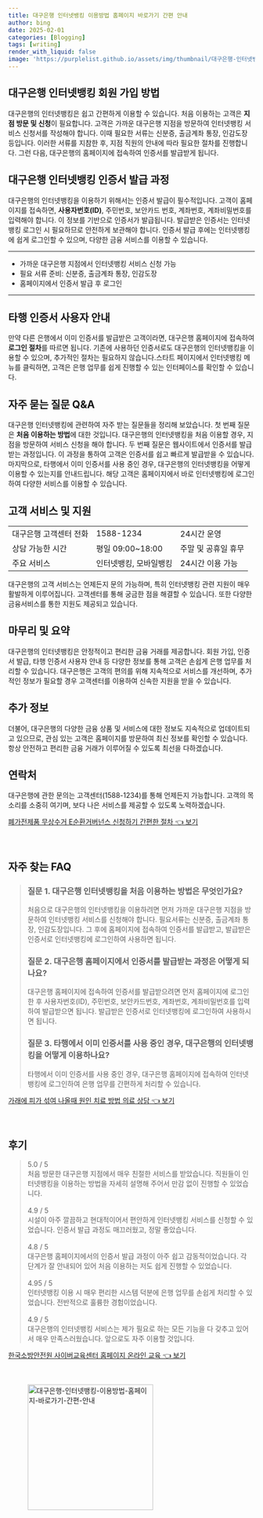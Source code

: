 ```yaml
---
title: 대구은행 인터넷뱅킹 이용방법 홈페이지 바로가기 간편 안내
author: bing
date: 2025-02-01
categories: [Blogging]
tags: [writing]
render_with_liquid: false
image: 'https://purplelist.github.io/assets/img/thumbnail/대구은행-인터넷뱅킹-이용방법-홈페이지-바로가기-간편-안내.webp'
---
```



<h2 id='회원 가입 방법'>대구은행 인터넷뱅킹 회원 가입 방법</h2>

<p>대구은행의 인터넷뱅킹은 쉽고 간편하게 이용할 수 있습니다. 처음 이용하는 고객은 <b>지점 방문 및 신청</b>이 필요합니다. 고객은 가까운 대구은행 지점을 방문하여 인터넷뱅킹 서비스 신청서를 작성해야 합니다. 이때 필요한 서류는 신분증, 출금계좌 통장, 인감도장 등입니다. 이러한 서류를 지참한 후, 지점 직원의 안내에 따라 필요한 절차를 진행합니다. 그런 다음, 대구은행의 홈페이지에 접속하여 인증서를 발급받게 됩니다.</p>

<h2 id='인증서 발급 과정'>대구은행 인터넷뱅킹 인증서 발급 과정</h2>

<p>대구은행의 인터넷뱅킹을 이용하기 위해서는 인증서 발급이 필수적입니다. 고객이 홈페이지를 접속하면, <b>사용자번호(ID)</b>, 주민번호, 보안카드 번호, 계좌번호, 계좌비밀번호를 입력해야 합니다. 이 정보를 기반으로 인증서가 발급됩니다. 발급받은 인증서는 인터넷뱅킹 로그인 시 필요하므로 안전하게 보관해야 합니다. 인증서 발급 후에는 인터넷뱅킹에 쉽게 로그인할 수 있으며, 다양한 금융 서비스를 이용할 수 있습니다.</p>

<hr />

<ul>
    <li>가까운 대구은행 지점에서 인터넷뱅킹 서비스 신청 가능</li>
    <li>필요 서류 준비: 신분증, 출금계좌 통장, 인감도장</li>
    <li>홈페이지에서 인증서 발급 후 로그인</li>
</ul>

<hr />

<h2 id='타행 인증서 사용자'>타행 인증서 사용자 안내</h2>

<p>만약 다른 은행에서 이미 인증서를 발급받은 고객이라면, 대구은행 홈페이지에 접속하여 <b>로그인 절차</b>를 따르면 됩니다. 기존에 사용하던 인증서로도 대구은행의 인터넷뱅킹을 이용할 수 있으며, 추가적인 절차는 필요하지 않습니다.스타트 페이지에서 인터넷뱅킹 메뉴를 클릭하면, 고객은 은행 업무를 쉽게 진행할 수 있는 인터페이스를 확인할 수 있습니다.</p>

<h2 id='자주 묻는 질문'>자주 묻는 질문 Q&A</h2>

<p>대구은행 인터넷뱅킹에 관련하여 자주 받는 질문들을 정리해 보았습니다. 첫 번째 질문은 <b>처음 이용하는 방법</b>에 대한 것입니다. 대구은행의 인터넷뱅킹을 처음 이용할 경우, 지점을 방문하여 서비스 신청을 해야 합니다. 두 번째 질문은 웹사이트에서 인증서를 발급받는 과정입니다. 이 과정을 통하여 고객은 인증서를 쉽고 빠르게 발급받을 수 있습니다. 마지막으로, 타행에서 이미 인증서를 사용 중인 경우, 대구은행의 인터넷뱅킹을 어떻게 이용할 수 있는지를 안내드립니다. 해당 고객은 홈페이지에서 바로 인터넷뱅킹에 로그인하여 다양한 서비스를 이용할 수 있습니다.</p>

<h2 id='고객 서비스'>고객 서비스 및 지원</h2>

<table>
    <tr>
        <td>대구은행 고객센터 전화</td>
        <td>1588-1234</td>
        <td>24시간 운영</td>
    </tr>
    <tr>
        <td>상담 가능한 시간</td>
        <td>평일 09:00~18:00</td>
        <td>주말 및 공휴일 휴무</td>
    </tr>
    <tr>
        <td>주요 서비스</td>
        <td>인터넷뱅킹, 모바일뱅킹</td>
        <td>24시간 이용 가능</td>
    </tr>
</table>

<p>대구은행의 고객 서비스는 언제든지 문의 가능하며, 특히 인터넷뱅킹 관련 지원이 매우 활발하게 이루어집니다. 고객센터를 통해 궁금한 점을 해결할 수 있습니다. 또한 다양한 금융서비스를 통한 지원도 제공되고 있습니다.</p>

<h2 id='마무리 요약'>마무리 및 요약</h2>

<p>대구은행의 인터넷뱅킹은 안정적이고 편리한 금융 거래를 제공합니다. 회원 가입, 인증서 발급, 타행 인증서 사용자 안내 등 다양한 정보를 통해 고객은 손쉽게 은행 업무를 처리할 수 있습니다. 대구은행은 고객의 편의를 위해 지속적으로 서비스를 개선하며, 추가적인 정보가 필요할 경우 고객센터를 이용하여 신속한 지원을 받을 수 있습니다.</p>

<h2 id='추가 정보'>추가 정보</h2>

<p>더불어, 대구은행의 다양한 금융 상품 및 서비스에 대한 정보도 지속적으로 업데이트되고 있으므로, 관심 있는 고객은 홈페이지를 방문하여 최신 정보를 확인할 수 있습니다. 항상 안전하고 편리한 금융 거래가 이루어질 수 있도록 최선을 다하겠습니다.</p>

<h2 id='연락처'>연락처</h2>

<p>대구은행에 관한 문의는 고객센터(1588-1234)를 통해 언제든지 가능합니다. 고객의 목소리를 소중히 여기며, 보다 나은 서비스를 제공할 수 있도록 노력하겠습니다.</p>


<p><a class="click-button" title="폐가전제품 무상수거 E순환거버넌스 신청하기 간편한 절차" href="https://purplelist.github.io/posts/%ED%8F%90%EA%B0%80%EC%A0%84%EC%A0%9C%ED%92%88-%EB%AC%B4%EC%83%81%EC%88%98%EA%B1%B0-E%EC%88%9C%ED%99%98%EA%B1%B0%EB%B2%84%EB%84%8C%EC%8A%A4-%EC%8B%A0%EC%B2%AD%ED%95%98%EA%B8%B0-%EA%B0%84%ED%8E%B8%ED%95%9C-%EC%A0%88%EC%B0%A8/" rel="dofollow">폐가전제품 무상수거 E순환거버넌스 신청하기 간편한 절차 👈 보기</a></p><br>
<h2 id='자주_찾는_FAQ'>자주 찾는 FAQ</h2>
<div itemscope="" itemtype="https://schema.org/FAQPage">
    <blockquote>
        <div itemscope="" itemprop="mainEntity" itemtype="https://schema.org/Question">
            <h3 itemprop="name">질문 1. 대구은행 인터넷뱅킹을 처음 이용하는 방법은 무엇인가요?</h3>
            <div itemscope="" itemprop="acceptedAnswer" itemtype="https://schema.org/Answer">
                <span itemprop="text">
                    <p>처음으로 대구은행의 인터넷뱅킹을 이용하려면 먼저 가까운 대구은행 지점을 방문하여 인터넷뱅킹 서비스를 신청해야 합니다. 필요서류는 신분증, 출금계좌 통장, 인감도장입니다. 그 후에 홈페이지에 접속하여 인증서를 발급받고, 발급받은 인증서로 인터넷뱅킹에 로그인하여 사용하면 됩니다.</p>
                </span>
            </div>
        </div>
        <div itemscope="" itemprop="mainEntity" itemtype="https://schema.org/Question">
            <h3 itemprop="name">질문 2. 대구은행 홈페이지에서 인증서를 발급받는 과정은 어떻게 되나요?</h3>
            <div itemscope="" itemprop="acceptedAnswer" itemtype="https://schema.org/Answer">
                <span itemprop="text">
                    <p>대구은행 홈페이지에 접속하여 인증서를 발급받으려면 먼저 홈페이지에 로그인한 후 사용자번호(ID), 주민번호, 보안카드번호, 계좌번호, 계좌비밀번호를 입력하여 발급받으면 됩니다. 발급받은 인증서로 인터넷뱅킹에 로그인하여 사용하시면 됩니다.</p>
                </span>
            </div>
        </div>
        <div itemscope="" itemprop="mainEntity" itemtype="https://schema.org/Question">
            <h3 itemprop="name">질문 3. 타행에서 이미 인증서를 사용 중인 경우, 대구은행의 인터넷뱅킹을 어떻게 이용하나요?</h3>
            <div itemscope="" itemprop="acceptedAnswer" itemtype="https://schema.org/Answer">
                <span itemprop="text">
                    <p>타행에서 이미 인증서를 사용 중인 경우, 대구은행 홈페이지에 접속하여 인터넷뱅킹에 로그인하여 은행 업무를 간편하게 처리할 수 있습니다.</p>
                </span>
            </div>
        </div>
    </blockquote>
</div>
<p><a class="click-button" title="가래에 피가 섞여 나올때 원인 치료 방법 의료 상담" href="https://purplelist.github.io/posts/%EA%B0%80%EB%9E%98%EC%97%90-%ED%94%BC%EA%B0%80-%EC%84%9E%EC%97%AC-%EB%82%98%EC%98%AC%EB%95%8C-%EC%9B%90%EC%9D%B8-%EC%B9%98%EB%A3%8C-%EB%B0%A9%EB%B2%95-%EC%9D%98%EB%A3%8C-%EC%83%81%EB%8B%B4/" rel="dofollow">가래에 피가 섞여 나올때 원인 치료 방법 의료 상담 👈 보기</a></p><br>
<h2 id='후기'>후기</h2>
<div itemscope itemtype="https://schema.org/Product">
  <blockquote>
  <div itemprop="review" itemscope itemtype="https://schema.org/Review">
      <div itemprop="reviewRating" itemscope itemtype="https://schema.org/Rating"> <span itemprop="ratingValue">5.0</span> / <span itemprop="bestRating">5</span> </div>
      <span itemprop="reviewBody">처음 방문한 대구은행 지점에서 매우 친절한 서비스를 받았습니다. 직원들이 인터넷뱅킹을 이용하는 방법을 자세히 설명해 주어서 만감 없이 진행할 수 있었습니다.</span>
  </div>
  <br>
  <div itemprop="review" itemscope itemtype="https://schema.org/Review">
      <div itemprop="reviewRating" itemscope itemtype="https://schema.org/Rating"> <span itemprop="ratingValue">4.9</span> / <span itemprop="bestRating">5</span> </div>
      <span itemprop="reviewBody">시설이 아주 깔끔하고 현대적이어서 편안하게 인터넷뱅킹 서비스를 신청할 수 있었습니다. 인증서 발급 과정도 매끄러웠고, 정말 좋았습니다.</span>
  </div>
  <br>
  <div itemprop="review" itemscope itemtype="https://schema.org/Review">
      <div itemprop="reviewRating" itemscope itemtype="https://schema.org/Rating"> <span itemprop="ratingValue">4.8</span> / <span itemprop="bestRating">5</span> </div>
      <span itemprop="reviewBody">대구은행 홈페이지에서의 인증서 발급 과정이 아주 쉽고 감동적이었습니다. 각 단계가 잘 안내되어 있어 처음 이용하는 저도 쉽게 진행할 수 있었습니다.</span>
  </div>
  <br>
  <div itemprop="review" itemscope itemtype="https://schema.org/Review">
      <div itemprop="reviewRating" itemscope itemtype="https://schema.org/Rating"> <span itemprop="ratingValue">4.95</span> / <span itemprop="bestRating">5</span> </div>
      <span itemprop="reviewBody">인터넷뱅킹 이용 시 매우 편리한 시스템 덕분에 은행 업무를 손쉽게 처리할 수 있었습니다. 전반적으로 훌륭한 경험이었습니다.</span>
  </div>
  <br>
  <div itemprop="review" itemscope itemtype="https://schema.org/Review">
      <div itemprop="reviewRating" itemscope itemtype="https://schema.org/Rating"> <span itemprop="ratingValue">4.9</span> / <span itemprop="bestRating">5</span> </div>
      <span itemprop="reviewBody">대구은행의 인터넷뱅킹 서비스는 제가 필요로 하는 모든 기능을 다 갖추고 있어서 매우 만족스러웠습니다. 앞으로도 자주 이용할 것입니다.</span>
  </div>
  </blockquote>
</div>
<p><a class="click-button" title="한국소방안전원 사이버교육센터 홈페이지 온라인 교육" href="https://purplelist.github.io/posts/%ED%95%9C%EA%B5%AD%EC%86%8C%EB%B0%A9%EC%95%88%EC%A0%84%EC%9B%90-%EC%82%AC%EC%9D%B4%EB%B2%84%EA%B5%90%EC%9C%A1%EC%84%BC%ED%84%B0-%ED%99%88%ED%8E%98%EC%9D%B4%EC%A7%80-%EC%98%A8%EB%9D%BC%EC%9D%B8-%EA%B5%90%EC%9C%A1/" rel="dofollow">한국소방안전원 사이버교육센터 홈페이지 온라인 교육 👈 보기</a></p><br>
<figure class="image"><img src="https://purplelist.github.io/assets/img/thumbnail/대구은행-인터넷뱅킹-이용방법-홈페이지-바로가기-간편-안내.webp" alt="대구은행-인터넷뱅킹-이용방법-홈페이지-바로가기-간편-안내" width="256" height="256"></figure>